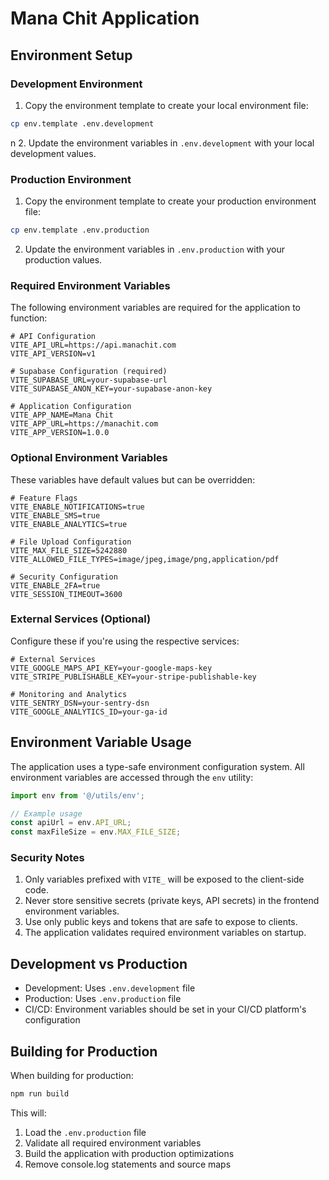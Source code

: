 # Mana Chit Application

## Environment Setup

### Development Environment

1. Copy the environment template to create your local environment file:
```bash
cp env.template .env.development
```
n
2. Update the environment variables in `.env.development` with your local development values.

### Production Environment

1. Copy the environment template to create your production environment file:
```bash
cp env.template .env.production
```

2. Update the environment variables in `.env.production` with your production values.

### Required Environment Variables

The following environment variables are required for the application to function:

```plaintext
# API Configuration
VITE_API_URL=https://api.manachit.com
VITE_API_VERSION=v1

# Supabase Configuration (required)
VITE_SUPABASE_URL=your-supabase-url
VITE_SUPABASE_ANON_KEY=your-supabase-anon-key

# Application Configuration
VITE_APP_NAME=Mana Chit
VITE_APP_URL=https://manachit.com
VITE_APP_VERSION=1.0.0
```

### Optional Environment Variables

These variables have default values but can be overridden:

```plaintext
# Feature Flags
VITE_ENABLE_NOTIFICATIONS=true
VITE_ENABLE_SMS=true
VITE_ENABLE_ANALYTICS=true

# File Upload Configuration
VITE_MAX_FILE_SIZE=5242880
VITE_ALLOWED_FILE_TYPES=image/jpeg,image/png,application/pdf

# Security Configuration
VITE_ENABLE_2FA=true
VITE_SESSION_TIMEOUT=3600
```

### External Services (Optional)

Configure these if you're using the respective services:

```plaintext
# External Services
VITE_GOOGLE_MAPS_API_KEY=your-google-maps-key
VITE_STRIPE_PUBLISHABLE_KEY=your-stripe-publishable-key

# Monitoring and Analytics
VITE_SENTRY_DSN=your-sentry-dsn
VITE_GOOGLE_ANALYTICS_ID=your-ga-id
```

## Environment Variable Usage

The application uses a type-safe environment configuration system. All environment variables are accessed through the `env` utility:

```typescript
import env from '@/utils/env';

// Example usage
const apiUrl = env.API_URL;
const maxFileSize = env.MAX_FILE_SIZE;
```

### Security Notes

1. Only variables prefixed with `VITE_` will be exposed to the client-side code.
2. Never store sensitive secrets (private keys, API secrets) in the frontend environment variables.
3. Use only public keys and tokens that are safe to expose to clients.
4. The application validates required environment variables on startup.

## Development vs Production

- Development: Uses `.env.development` file
- Production: Uses `.env.production` file
- CI/CD: Environment variables should be set in your CI/CD platform's configuration

## Building for Production

When building for production:

```bash
npm run build
```

This will:
1. Load the `.env.production` file
2. Validate all required environment variables
3. Build the application with production optimizations
4. Remove console.log statements and source maps 